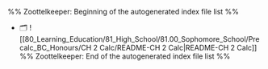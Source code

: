%% Zoottelkeeper: Beginning of the autogenerated index file list  %%
- 🗂️ ![[80_Learning_Education/81_High_School/81.00_Sophomore_School/Precalc_BC_Honours/CH 2 Calc/README-CH 2 Calc|README-CH 2 Calc]]
%% Zoottelkeeper: End of the autogenerated index file list  %%
